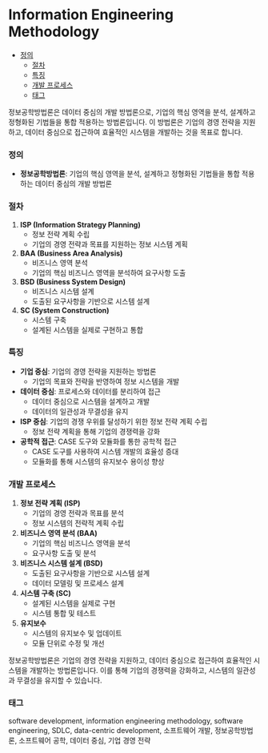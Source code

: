# Information Engineering Methodology

<!-- mtoc-start -->

- [정의](#정의)
  - [절차](#절차)
  - [특징](#특징)
  - [개발 프로세스](#개발-프로세스)
  - [태그](#태그)

<!-- mtoc-end -->

정보공학방법론은 데이터 중심의 개발 방법론으로, 기업의 핵심 영역을 분석, 설계하고 정형화된 기법들을 통합 적용하는 방법론입니다. 이 방법론은 기업의 경영 전략을 지원하고, 데이터 중심으로 접근하여 효율적인 시스템을 개발하는 것을 목표로 합니다.

### 정의

- **정보공학방법론**: 기업의 핵심 영역을 분석, 설계하고 정형화된 기법들을 통합 적용하는 데이터 중심의 개발 방법론

### 절차

1. **ISP (Information Strategy Planning)**
   - 정보 전략 계획 수립
   - 기업의 경영 전략과 목표를 지원하는 정보 시스템 계획
2. **BAA (Business Area Analysis)**
   - 비즈니스 영역 분석
   - 기업의 핵심 비즈니스 영역을 분석하여 요구사항 도출
3. **BSD (Business System Design)**
   - 비즈니스 시스템 설계
   - 도출된 요구사항을 기반으로 시스템 설계
4. **SC (System Construction)**
   - 시스템 구축
   - 설계된 시스템을 실제로 구현하고 통합

### 특징

- **기업 중심**: 기업의 경영 전략을 지원하는 방법론
  - 기업의 목표와 전략을 반영하여 정보 시스템을 개발
- **데이터 중심**: 프로세스와 데이터를 분리하여 접근
  - 데이터 중심으로 시스템을 설계하고 개발
  - 데이터의 일관성과 무결성을 유지
- **ISP 중심**: 기업의 경쟁 우위를 달성하기 위한 정보 전략 계획 수립
  - 정보 전략 계획을 통해 기업의 경쟁력을 강화
- **공학적 접근**: CASE 도구와 모듈화를 통한 공학적 접근
  - CASE 도구를 사용하여 시스템 개발의 효율성 증대
  - 모듈화를 통해 시스템의 유지보수 용이성 향상

### 개발 프로세스

1. **정보 전략 계획 (ISP)**
   - 기업의 경영 전략과 목표를 분석
   - 정보 시스템의 전략적 계획 수립
2. **비즈니스 영역 분석 (BAA)**
   - 기업의 핵심 비즈니스 영역을 분석
   - 요구사항 도출 및 분석
3. **비즈니스 시스템 설계 (BSD)**
   - 도출된 요구사항을 기반으로 시스템 설계
   - 데이터 모델링 및 프로세스 설계
4. **시스템 구축 (SC)**
   - 설계된 시스템을 실제로 구현
   - 시스템 통합 및 테스트
5. **유지보수**
   - 시스템의 유지보수 및 업데이트
   - 모듈 단위로 수정 및 개선

정보공학방법론은 기업의 경영 전략을 지원하고, 데이터 중심으로 접근하여 효율적인 시스템을 개발하는 방법론입니다. 이를 통해 기업의 경쟁력을 강화하고, 시스템의 일관성과 무결성을 유지할 수 있습니다.

### 태그

software development, information engineering methodology, software engineering, SDLC, data-centric development, 소프트웨어 개발, 정보공학방법론, 소프트웨어 공학, 데이터 중심, 기업 경영 전략
